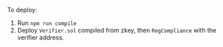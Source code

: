 To deploy:
1) Run `npm run compile`
2) Deploy `Verifier.sol` compiled from zkey, then `RegCompliance` with the verifier address.
